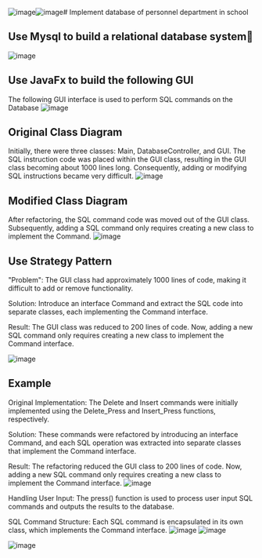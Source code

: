 ![image](https://github.com/user-attachments/assets/e245c4f8-f818-4f1b-bf46-630b7b32064c)![image](https://github.com/user-attachments/assets/45d81a10-e882-4836-86a2-eb0fb600f94c)# Implement database of personnel department in school

## Use Mysql to build a relational database system 
![image](https://github.com/user-attachments/assets/bfe6f319-00b6-49bd-b7fe-da7fd1d2677d)

## Use JavaFx to build the following GUI 
The following GUI interface is used to perform SQL commands on the Database
![image](https://github.com/user-attachments/assets/a86adcc4-0cf4-43dc-8371-5c1d0ca7c199)

## Original Class Diagram
Initially, there were three classes: Main, DatabaseController, and GUI. The SQL instruction code was placed within the GUI class, resulting in the GUI class becoming about 1000 lines long. Consequently, adding or modifying SQL instructions became very difficult.
![image](https://github.com/user-attachments/assets/0756daba-3253-40a6-8dfd-346605f9bf8b)


## Modified Class Diagram
After refactoring, the SQL command code was moved out of the GUI class. Subsequently, adding a SQL command only requires creating a new class to implement the Command.
![image](https://github.com/user-attachments/assets/3ad59b86-a9ea-485b-bb36-7ae12d95c3ff)


## Use Strategy Pattern
"Problem": The GUI class had approximately 1000 lines of code, making it difficult to add or remove functionality.

Solution: Introduce an interface Command and extract the SQL code into separate classes, each implementing the Command interface.

Result: The GUI class was reduced to 200 lines of code. Now, adding a new SQL command only requires creating a new class to implement the Command interface.

![image](https://github.com/user-attachments/assets/722ed020-6223-4649-b82e-550189e8f915)

## Example

Original Implementation: The Delete and Insert commands were initially implemented using the Delete_Press and Insert_Press functions, respectively.

Solution: These commands were refactored by introducing an interface Command, and each SQL operation was extracted into separate classes that implement the Command interface.

Result: The refactoring reduced the GUI class to 200 lines of code. Now, adding a new SQL command only requires creating a new class to implement the Command interface.
![image](https://github.com/user-attachments/assets/58640622-821d-4215-b684-80b32924ebbb)


Handling User Input: The press() function is used to process user input SQL commands and outputs the results to the database.

SQL Command Structure: Each SQL command is encapsulated in its own class, which implements the Command interface.
![image](https://github.com/user-attachments/assets/bf1088b4-b156-4f05-bd43-03ee8c30915f)
![image](https://github.com/user-attachments/assets/68c0dd30-fbfc-4e63-9e95-834c7b7ea27c)

![image](https://github.com/user-attachments/assets/76d844f2-3060-4f13-9936-ffb0bb50fe57)




